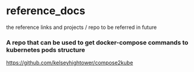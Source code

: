 # reference_docs
the reference links and projects / repo to be referred in future 

### A repo that can be used to get docker-compose commands to kubernetes pods structure
https://github.com/kelseyhightower/compose2kube
